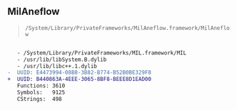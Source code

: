 ## MilAneflow

> `/System/Library/PrivateFrameworks/MilAneflow.framework/MilAneflow`

```diff

   - /System/Library/PrivateFrameworks/MIL.framework/MIL
   - /usr/lib/libSystem.B.dylib
   - /usr/lib/libc++.1.dylib
-  UUID: E4473994-08B8-3B82-B774-B52B0BE329F8
+  UUID: B440863A-4EEE-3065-8BF8-BEEE8D1EAD00
   Functions: 3610
   Symbols:   9125
   CStrings:  498

```
